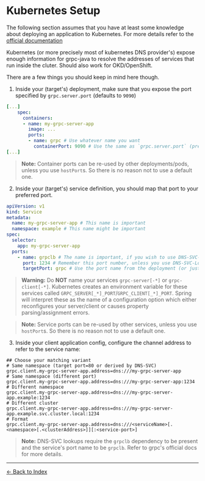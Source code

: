 # Kubernetes Setup

The following section assumes that you have at least some knowledge about deploying an application to Kubernetes.
For more details refer to the [official documentation](https://kubernetes.io/docs/home/)

Kubernetes (or more precisely most of kubernetes DNS provider's) expose enough information for grpc-java to resolve
the addresses of services that run inside the cluter. Should also work for OKD/OpenShift.

There are a few things you should keep in mind here though.

1. Inside your (target's) deployment, make sure that you expose the port specified by `grpc.server.port`
   (defaults to `9090`)

````yaml
[...]
    spec:
      containers:
      - name: my-grpc-server-app
        image: ...
        ports:
        - name: grpc # Use whatever name you want
          containerPort: 9090 # Use the same as `grpc.server.port` (prefer 80, 443 or 9090)
[...]
````

> **Note:** Container ports can be re-used by other deployments/pods, unless you use `hostPort`s.
> So there is no reason not to use a default one.

2. Inside your (target's) service definition, you should map that port to your preferred port.

````yaml
apiVersion: v1
kind: Service
metadata:
  name: my-grpc-server-app # This name is important
  namespace: example # This name might be important
spec:
  selector:
    app: my-grpc-server-app
  ports:
    - name: grpclb # The name is important, if you wish to use DNS-SVC-Lookups (must be grpclb)
      port: 1234 # Remember this port number, unless you use DNS-SVC-Lookups (prefer 80, 443 or 9090)
      targetPort: grpc # Use the port name from the deployment (or just the port number)
````

> **Warning:** Do **NOT** name your services `grpc-server[-*]` or `grpc-client[-*]`.
> Kubernetes creates an environment variable for these services called `GRPC_SERVER[_*]_PORT`/`GRPC_CLIENT[_*]_PORT`.
> Spring will interpret these as the name of a configuration option which either reconfigures your server/client or causes property parsing/assignment errors.

> **Note:** Service ports can be re-used by other services, unless you use `hostPort`s.
> So there is no reason not to use a default one.

3. Inside your client application config, configure the channel address to refer to the service name:

````properties
## Choose your matching variant
# Same namespace (target port=80 or derived by DNS-SVC)
grpc.client.my-grpc-server-app.address=dns:///my-grpc-server-app
# Same namespace (different port)
grpc.client.my-grpc-server-app.address=dns:///my-grpc-server-app:1234
# Different namespace
grpc.client.my-grpc-server-app.address=dns:///my-grpc-server-app.example:1234
# Different cluster
grpc.client.my-grpc-server-app.address=dns:///my-grpc-server-app.example.svc.cluster.local:1234
# Format
grpc.client.my-grpc-server-app.address=dns:///<serviceName>[.<namespace>[.<clusterAddress>]][:<service-port>]
````

> **Note:** DNS-SVC lookups require the `grpclb` dependency to be present and the service's port name to be `grpclb`.
> Refer to grpc's official docs for more details.

----------

[<- Back to Index](index.md)
